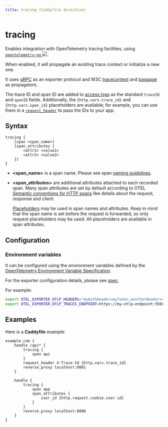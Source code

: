 ```yaml
---
title: tracing (Caddyfile directive)
---
```


# tracing

Enables integration with OpenTelemetry tracing facilities, using [`opentelemetry-go` <img src="/old/resources/images/external-link.svg" class="external-link">](https://github.com/open-telemetry/opentelemetry-go).

When enabled, it will propagate an existing trace context or initialize a new one.

It uses [gRPC](https://github.com/grpc/) as an exporter protocol and  W3C [tracecontext](https://www.w3.org/TR/trace-context/) and [baggage](https://www.w3.org/TR/baggage/) as propagators.

The trace ID and span ID are added to [access logs](/docs/caddyfile/directives/log) as the standard `traceID` and `spanID` fields. Additionally, the `{http.vars.trace_id}` and `{http.vars.span_id}` placeholders are available; for example, you can use them in a [`request_header`](request_header) to pass the IDs to your app.



## Syntax

```caddy-d
tracing {
	[span <span_name>]
	[span_attributes {
		<attr1> <value1>
		<attr2> <value2>
	}]
}
```

- **&lt;span_name&gt;** is a span name. Please see span [naming guidelines](https://github.com/open-telemetry/opentelemetry-specification/blob/v1.7.0/specification/trace/api.md).
- **&lt;span_attributes&gt;** are additional attributes attached to each recorded span. Many span attributes are set by default according to OTEL [Semantic conventions for HTTP spans](https://opentelemetry.io/docs/specs/semconv/http/http-spans/) like details about the request, response and client.

  [Placeholders](/docs/caddyfile/concepts#placeholders) may be used in span names and attributes. Keep in mind that the span name is set before the request is forwarded, so only request placeholders may be used. All placeholders are available in span attributes.



## Configuration

### Environment variables

It can be configured using the environment variables defined
by the [OpenTelemetry Environment Variable Specification](https://github.com/open-telemetry/opentelemetry-specification/blob/main/specification/configuration/sdk-environment-variables.md).

For the exporter configuration details, please
see [spec](https://github.com/open-telemetry/opentelemetry-specification/blob/v1.7.0/specification/protocol/exporter.md).

For example:

```bash
export OTEL_EXPORTER_OTLP_HEADERS="myAuthHeader=myToken,anotherHeader=value"
export OTEL_EXPORTER_OTLP_TRACES_ENDPOINT=https://my-otlp-endpoint:55680
```



## Examples

Here is a **Caddyfile** example:

```caddy
example.com {
	handle /api* {
		tracing {
			span api
		}
		request_header X-Trace-Id {http.vars.trace_id}
		reverse_proxy localhost:8081
	}

	handle {
		tracing {
			span app
			span_attributes {
				user_id {http.request.cookie.user-id}
			}
		}
		reverse_proxy localhost:8080
	}
}
```
